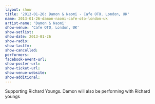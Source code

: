 ```yaml
---
layout: show
title: '2013-01-26: Damon & Naomi - Cafe OTO, London, UK'
name: 2013-01-26-damon-naomi-cafe-oto-london-uk
artist-name: 'Damon & Naomi'
show-venue: 'Cafe OTO, London, UK'
show-setlist: 
show-date: 2013-01-26
show-radio: 
show-lastfm: 
show-cancelled: 
performers: 
facebook-event-url: 
show-poster-url: 
show-ticket-url: 
show-venue-website: 
show-additional: 
---
```


Supporting Richard Youngs. Damon will also be performing with Richard youngs